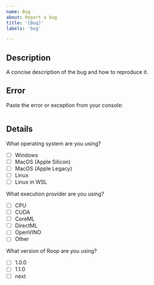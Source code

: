 ```yaml
---
name: Bug
about: Report a bug
title: '[Bug]'
labels: 'bug'

---
```


## Description

A concise description of the bug and how to reproduce it.

## Error

Paste the error or exception from your console:

```

```

## Details

What operating system are you using?

- [ ] Windows 
- [ ] MacOS (Apple Silicon)
- [ ] MacOS (Apple Legacy)
- [ ] Linux
- [ ] Linux in WSL

What execution provider are you using?

- [ ] CPU
- [ ] CUDA
- [ ] CoreML
- [ ] DirectML
- [ ] OpenVINO
- [ ] Other

What version of Roop are you using?

- [ ] 1.0.0
- [ ] 1.1.0
- [ ] next
